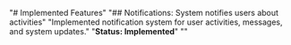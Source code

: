 "# Implemented Features" 
"## Notifications: System notifies users about activities" 
"Implemented notification system for user activities, messages, and system updates." 
"**Status: Implemented**" 
"" 
